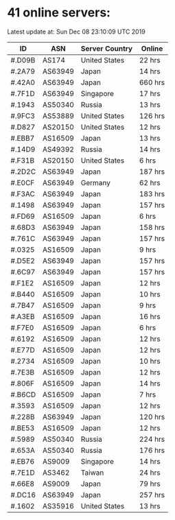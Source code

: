 # 41 online servers:

Latest update at: Sun Dec 08 23:10:09 UTC 2019

| ID | ASN | Server Country | Online |
| -- | --- | -------------- | ------ |
| #.D09B | AS174 | United States | 22 hrs |
| #.2A79 | AS63949 | Japan | 14 hrs |
| #.42A0 | AS63949 | Japan | 660 hrs |
| #.7F1D | AS63949 | Singapore | 17 hrs |
| #.1943 | AS50340 | Russia | 13 hrs |
| #.9FC3 | AS53889 | United States | 126 hrs |
| #.D827 | AS20150 | United States | 12 hrs |
| #.EBB7 | AS16509 | Japan | 13 hrs |
| #.14D9 | AS49392 | Russia | 14 hrs |
| #.F31B | AS20150 | United States | 6 hrs |
| #.2D2C | AS63949 | Japan | 187 hrs |
| #.E0CF | AS63949 | Germany | 62 hrs |
| #.F3AC | AS63949 | Japan | 183 hrs |
| #.1498 | AS63949 | Japan | 157 hrs |
| #.FD69 | AS16509 | Japan | 6 hrs |
| #.68D3 | AS63949 | Japan | 158 hrs |
| #.761C | AS63949 | Japan | 157 hrs |
| #.0325 | AS16509 | Japan | 9 hrs |
| #.D5E2 | AS63949 | Japan | 157 hrs |
| #.6C97 | AS63949 | Japan | 157 hrs |
| #.F1E2 | AS16509 | Japan | 12 hrs |
| #.B440 | AS16509 | Japan | 10 hrs |
| #.7B47 | AS16509 | Japan | 9 hrs |
| #.A3EB | AS16509 | Japan | 16 hrs |
| #.F7E0 | AS16509 | Japan | 6 hrs |
| #.6192 | AS16509 | Japan | 12 hrs |
| #.E77D | AS16509 | Japan | 12 hrs |
| #.2734 | AS16509 | Japan | 10 hrs |
| #.7E3B | AS16509 | Japan | 12 hrs |
| #.806F | AS16509 | Japan | 14 hrs |
| #.B6CD | AS16509 | Japan | 7 hrs |
| #.3593 | AS16509 | Japan | 12 hrs |
| #.228B | AS63949 | Japan | 120 hrs |
| #.BE53 | AS16509 | Japan | 12 hrs |
| #.5989 | AS50340 | Russia | 224 hrs |
| #.653A | AS50340 | Russia | 176 hrs |
| #.EB76 | AS9009 | Singapore | 14 hrs |
| #.7E1D | AS3462 | Taiwan | 24 hrs |
| #.66E8 | AS9009 | Japan | 79 hrs |
| #.DC16 | AS63949 | Japan | 257 hrs |
| #.1602 | AS35916 | United States | 13 hrs |

